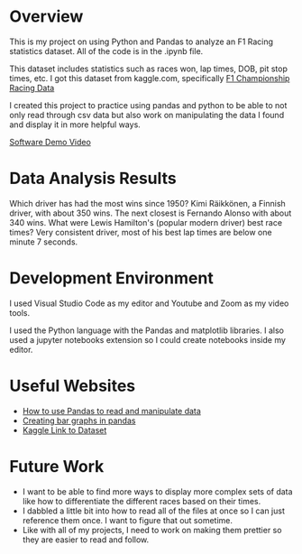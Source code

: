 # Overview

This is my project on using Python and Pandas to analyze an F1 Racing statistics dataset. All of the code is in the .ipynb file.

This dataset includes statistics such as races won, lap times, DOB, pit stop times, etc. I got this dataset from kaggle.com, specifically [F1 Championship Racing Data](https://www.kaggle.com/datasets/rohanrao/formula-1-world-championship-1950-2020)

I created this project to practice using pandas and python to be able to not only read through csv data but also work on manipulating the data I found and display
it in more helpful ways.

[Software Demo Video](https://www.youtube.com/watch?v=hMxk9NS8-4A&ab_channel=GarrettStanger)

# Data Analysis Results

Which driver has had the most wins since 1950?
Kimi Räikkönen, a Finnish driver, with about 350 wins. The next closest is Fernando Alonso with about 340 wins. 
What were Lewis Hamilton's (popular modern driver) best race times?
Very consistent driver, most of his best lap times are below one minute 7 seconds.

# Development Environment

I used Visual Studio Code as my editor and Youtube and Zoom as my video tools.

I used the Python language with the Pandas and matplotlib libraries. I also used a jupyter notebooks extension so I could create notebooks inside
my editor.

# Useful Websites

* [How to use Pandas to read and manipulate data](https://pandas.pydata.org/docs/getting_started/intro_tutorials/04_plotting.html)
* [Creating bar graphs in pandas](https://pandas.pydata.org/docs/reference/api/pandas.DataFrame.plot.bar.html)
* [Kaggle Link to Dataset](https://www.kaggle.com/datasets/rohanrao/formula-1-world-championship-1950-2020)

# Future Work

* I want to be able to find more ways to display more complex sets of data like how to differentiate the different races based on their times.
* I dabbled a little bit into how to read all of the files at once so I can just reference them once. I want to figure that out sometime.
* Like with all of my projects, I need to work on making them prettier so they are easier to read and follow.
